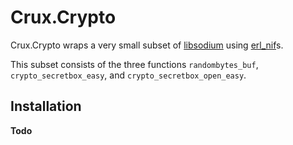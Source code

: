# Crux.Crypto

Crux.Crypto wraps a very small subset of [libsodium](https://github.com/jedisct1/libsodium) using [erl_nif](http://erlang.org/doc/man/erl_nif.html)s.

This subset consists of the three functions `randombytes_buf`, `crypto_secretbox_easy`, and `crypto_secretbox_open_easy`.

## Installation

**Todo**
